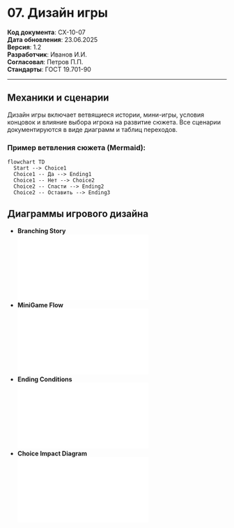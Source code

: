 # 07. Дизайн игры

**Код документа**: СХ-10-07  
**Дата обновления**: 23.06.2025  
**Версия**: 1.2  
**Разработчик**: Иванов И.И.  
**Согласовал**: Петров П.П.  
**Стандарты**: ГОСТ 19.701-90

---

## Механики и сценарии
Дизайн игры включает ветвящиеся истории, мини-игры, условия концовок и влияние выбора игрока на развитие сюжета. Все сценарии документируются в виде диаграмм и таблиц переходов.

### Пример ветвления сюжета (Mermaid):
```mermaid
flowchart TD
  Start --> Choice1
  Choice1 -- Да --> Ending1
  Choice1 -- Нет --> Choice2
  Choice2 -- Спасти --> Ending2
  Choice2 -- Оставить --> Ending3
```

## Диаграммы игрового дизайна
- **Branching Story**  
  ![Branching Story](diagrams/game/branching-story.mmd)
- **MiniGame Flow**  
  ![MiniGame Flow](diagrams/game/minigame-flow.mmd)
- **Ending Conditions**  
  ![Ending Conditions](diagrams/game/ending-conditions.mmd)
- **Choice Impact Diagram**  
  ![Choice Impact Diagram](diagrams/game/choice-impact.mmd) 